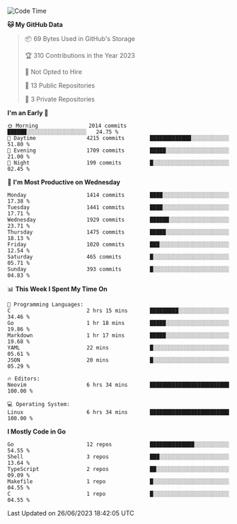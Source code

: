 <!--START_SECTION:waka-->
![Code Time](http://img.shields.io/badge/Code%20Time-41%20hrs%2027%20mins-blue)

**🐱 My GitHub Data** 

> 📦 69 Bytes Used in GitHub's Storage 
 > 
> 🏆 310 Contributions in the Year 2023
 > 
> 🚫 Not Opted to Hire
 > 
> 📜 13 Public Repositories 
 > 
> 🔑 3 Private Repositories 
 > 
**I'm an Early 🐤** 

```text
🌞 Morning                2014 commits        ██████░░░░░░░░░░░░░░░░░░░   24.75 % 
🌆 Daytime                4215 commits        █████████████░░░░░░░░░░░░   51.80 % 
🌃 Evening                1709 commits        █████░░░░░░░░░░░░░░░░░░░░   21.00 % 
🌙 Night                  199 commits         █░░░░░░░░░░░░░░░░░░░░░░░░   02.45 % 
```
📅 **I'm Most Productive on Wednesday** 

```text
Monday                   1414 commits        ████░░░░░░░░░░░░░░░░░░░░░   17.38 % 
Tuesday                  1441 commits        ████░░░░░░░░░░░░░░░░░░░░░   17.71 % 
Wednesday                1929 commits        ██████░░░░░░░░░░░░░░░░░░░   23.71 % 
Thursday                 1475 commits        █████░░░░░░░░░░░░░░░░░░░░   18.13 % 
Friday                   1020 commits        ███░░░░░░░░░░░░░░░░░░░░░░   12.54 % 
Saturday                 465 commits         █░░░░░░░░░░░░░░░░░░░░░░░░   05.71 % 
Sunday                   393 commits         █░░░░░░░░░░░░░░░░░░░░░░░░   04.83 % 
```


📊 **This Week I Spent My Time On** 

```text
💬 Programming Languages: 
C                        2 hrs 15 mins       █████████░░░░░░░░░░░░░░░░   34.46 % 
Go                       1 hr 18 mins        █████░░░░░░░░░░░░░░░░░░░░   19.86 % 
Markdown                 1 hr 17 mins        █████░░░░░░░░░░░░░░░░░░░░   19.68 % 
YAML                     22 mins             █░░░░░░░░░░░░░░░░░░░░░░░░   05.61 % 
JSON                     20 mins             █░░░░░░░░░░░░░░░░░░░░░░░░   05.29 % 

🔥 Editors: 
Neovim                   6 hrs 34 mins       █████████████████████████   100.00 % 

💻 Operating System: 
Linux                    6 hrs 34 mins       █████████████████████████   100.00 % 
```

**I Mostly Code in Go** 

```text
Go                       12 repos            ██████████████░░░░░░░░░░░   54.55 % 
Shell                    3 repos             ███░░░░░░░░░░░░░░░░░░░░░░   13.64 % 
TypeScript               2 repos             ██░░░░░░░░░░░░░░░░░░░░░░░   09.09 % 
Makefile                 1 repo              █░░░░░░░░░░░░░░░░░░░░░░░░   04.55 % 
C                        1 repo              █░░░░░░░░░░░░░░░░░░░░░░░░   04.55 % 
```




 Last Updated on 26/06/2023 18:42:05 UTC
<!--END_SECTION:waka-->
